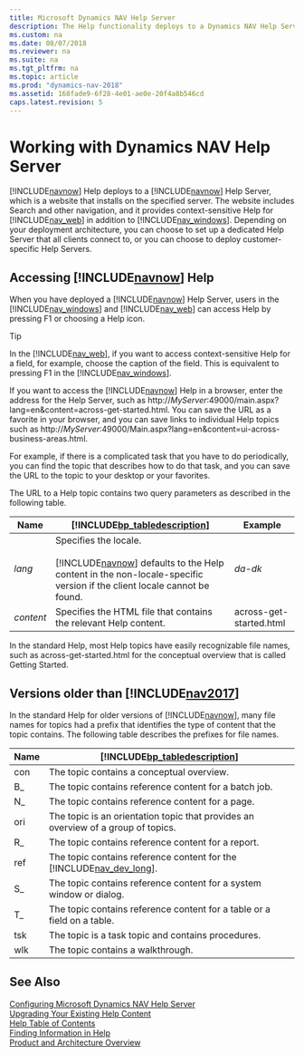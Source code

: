 ```yaml
---
title: Microsoft Dynamics NAV Help Server 
description: The Help functionality deploys to a Dynamics NAV Help Server, which is a website that installs on the specified server.
ms.custom: na
ms.date: 08/07/2018
ms.reviewer: na
ms.suite: na
ms.tgt_pltfrm: na
ms.topic: article
ms.prod: "dynamics-nav-2018"
ms.assetid: 168fade9-6f28-4e01-ae0e-20f4a8b546cd
caps.latest.revision: 5
---
```

# Working with Dynamics NAV Help Server 
[!INCLUDE[navnow](includes/navnow_md.md)] Help deploys to a [!INCLUDE[navnow](includes/navnow_md.md)] Help Server, which is a website that installs on the specified server. The website includes Search and other navigation, and it provides context-sensitive Help for [!INCLUDE[nav_web](includes/nav_web_md.md)] in addition to [!INCLUDE[nav_windows](includes/nav_windows_md.md)]. Depending on your deployment architecture, you can choose to set up a dedicated Help Server that all clients connect to, or you can choose to deploy customer-specific Help Servers.  

## Accessing [!INCLUDE[navnow](includes/navnow_md.md)] Help  
 When you have deployed a [!INCLUDE[navnow](includes/navnow_md.md)] Help Server, users in the [!INCLUDE[nav_windows](includes/nav_windows_md.md)] and [!INCLUDE[nav_web](includes/nav_web_md.md)] can access Help by pressing F1 or choosing a Help icon.  

> [!TIP]  
>  In the [!INCLUDE[nav_web](includes/nav_web_md.md)], if you want to access context-sensitive Help for a field, for example, choose the caption of the field. This is equivalent to pressing F1 in the [!INCLUDE[nav_windows](includes/nav_windows_md.md)].  

 If you want to access the [!INCLUDE[navnow](includes/navnow_md.md)] Help in a browser, enter the address for the Help Server, such as http://*MyServer*:49000/main.aspx?lang=en&content=across-get-started.html. You can save the URL as a favorite in your browser, and you can save links to individual Help topics such as http://*MyServer*:49000/Main.aspx?lang=en&content=ui-across-business-areas.html.  

 For example, if there is a complicated task that you have to do periodically, you can find the topic that describes how to do that task, and you can save the URL to the topic to your desktop or your favorites.  

 The URL to a Help topic contains two query parameters as described in the following table.  

|Name|[!INCLUDE[bp_tabledescription](includes/bp_tabledescription_md.md)]|Example|  
|----------|---------------------------------------|-------------|  
|*lang*|Specifies the locale.<br /><br /> [!INCLUDE[navnow](includes/navnow_md.md)] defaults to the Help content in the non-locale-specific version if the client locale cannot be found.|*da-dk*|  
|*content*|Specifies the HTML file that contains the relevant Help content.|across-get-started.html|  

 In the standard Help, most Help topics have easily recognizable file names, such as across-get-started.html for the conceptual overview that is called Getting Started.  

## Versions older than [!INCLUDE[nav2017](includes/nav2017.md)]
In the standard Help for older versions of [!INCLUDE[navnow](includes/navnow_md.md)], many file names for topics had a prefix that identifies the type of content that the topic contains. The following table describes the prefixes for file names.  

|Name|[!INCLUDE[bp_tabledescription](includes/bp_tabledescription_md.md)]|  
|----------|---------------------------------------|  
|con|The topic contains a conceptual overview.|  
|B\_|The topic contains reference content for a batch job.|  
|N\_|The topic contains reference content for a page.|  
|ori|The topic is an orientation topic that provides an overview of a group of topics.|  
|R\_|The topic contains reference content for a report.|  
|ref|The topic contains reference content for the [!INCLUDE[nav_dev_long](includes/nav_dev_long_md.md)].|  
|S\_|The topic contains reference content for a system window or dialog.|  
|T\_|The topic contains reference content for a table or a field on a table.|  
|tsk|The topic is a task topic and contains procedures.|  
|wlk|The topic contains a walkthrough.|  

## See Also  
 [Configuring Microsoft Dynamics NAV Help Server](Configuring-Microsoft-Dynamics-NAV-Help-Server.md)   
 [Upgrading Your Existing Help Content](Upgrading-Your-Existing-Help-Content.md)   
 [Help Table of Contents](Help-Table-of-Contents.md)   
 [Finding Information in Help](Finding-Information-in-Help.md)   
 [Product and Architecture Overview](Product-and-Architecture-Overview.md)
